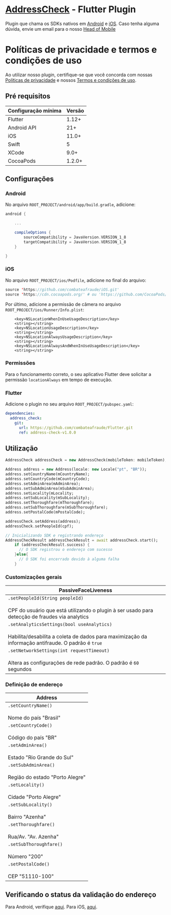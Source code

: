 # [AddressCheck](https://docs.combateafraude.com/docs/mobile/introduction/home/#addresscheck) - Flutter Plugin

Plugin que chama os SDKs nativos em [Android](https://docs.combateafraude.com/docs/mobile/android/address-check/) e [iOS](https://docs.combateafraude.com/docs/mobile/ios/address-check/). Caso tenha alguma dúvida, envie um email para o nosso [Head of Mobile](mailto:daniel.seitenfus@combateafraude.com)

# Políticas de privacidade e termos e condições de uso

Ao utilizar nosso plugin, certifique-se que você concorda com nossas [Políticas de privacidade](https://www.combateafraude.com/politicas/politicas-de-privacidade) e nossos [Termos e condições de uso](https://www.combateafraude.com/politicas/termos-e-condicoes-de-uso).

## Pré requisitos

| Configuração mínima | Versão |
| ------------------- | ------ |
| Flutter             | 1.12+  |
| Android API         | 21+    |
| iOS                 | 11.0+  |
| Swift               | 5      |
| XCode               | 9.0+   |
| CocoaPods           | 1.2.0+ |

## Configurações

### Android

No arquivo `ROOT_PROJECT/android/app/build.gradle`, adicione:

``` gradle
android {

    ...

    compileOptions {
        sourceCompatibility = JavaVersion.VERSION_1_8
        targetCompatibility = JavaVersion.VERSION_1_8
    }

}
```

### iOS

No arquivo `ROOT_PROJECT/ios/Podfile`, adicione no final do arquivo:

``` swift
source 'https://github.com/combateafraude/iOS.git'
source 'https://cdn.cocoapods.org/' # ou 'https://github.com/CocoaPods/Specs' se o CDN estiver fora do ar
```

Por último, adicione a permissão de câmera no arquivo `ROOT_PROJECT/ios/Runner/Info.plist`:

```
	<key>NSLocationWhenInUseUsageDescription</key>
	<string></string>
	<key>NSLocationUsageDescription</key>
	<string></string>
	<key>NSLocationAlwaysUsageDescription</key>
	<string></string>
	<key>NSLocationAlwaysAndWhenInUseUsageDescription</key>
	<string></string>
```

### Permissões

Para o funcionamento correto, o seu aplicativo Flutter deve solicitar a permissão `locationAlways` em tempo de execução. 

### Flutter

Adicione o plugin no seu arquivo `ROOT_PROJECT/pubspec.yaml`:

```yml
dependencies:  
  address_check:
    git:
      url: https://github.com/combateafraude/Flutter.git
      ref: address-check-v1.0.0
```

## Utilização

```dart
AddressCheck addressCheck = new AddressCheck(mobileToken: mobileToken);

Address address = new Address(locale: new Locale("pt", "BR"));
address.setCountryName(mCountryName);
address.setCountryCode(mCountryCode);
address.setAdminArea(mAdminArea);
address.setSubAdminArea(mSubAdminArea);
address.setLocality(mLocality;
address.setSubLocality(mSubLocality);
address.setThoroughfare(mThoroughfare);
address.setSubThoroughfare(mSubThoroughfare);
address.setPostalCode(mPostalCode);

addressCheck.setAddress(address);
addressCheck.setPeopleId(cpf);

// Inicializando SDK e registrando endereço
AddressCheckResult addressCheckResult = await addressCheck.start();
    if (addressCheckResult.success) {
      // O SDK registrou o endereço com sucesso
    }else{
      // O SDK foi encerrado devido à alguma falha
    }
```

### Customizações gerais

| PassiveFaceLiveness |
| --------- |
| `.setPeopleId(String peopleId)`<br><br>CPF do usuário que está utilizando o plugin à ser usado para detecção de fraudes via analytics |
| `.setAnalyticsSettings(bool useAnalytics)`<br><br>Habilita/desabilita a coleta de dados para maximização da informação antifraude. O padrão é `true` |
| `.setNetworkSettings(int requestTimeout)`<br><br>Altera as configurações de rede padrão. O padrão é `60` segundos |

### Definição de endereço

| Address |
| --------- |
| `.setCountryName()`<br><br>Nome do país	"Brasil" |
| `.setCountryCode()`<br><br>Código do país	"BR"|
| `.setAdminArea()`<br><br>Estado	"Rio Grande do Sul"|
| `.setSubAdminArea()`<br><br>Região do estado	"Porto Alegre"|
| `.setLocality()`<br><br>Cidade	"Porto Alegre"|
| `.setSubLocality()`<br><br>Bairro	"Azenha"|
| `.setThoroughfare()`<br><br>Rua/Av.	"Av. Azenha"|
| `.setSubThoroughfare()`<br><br>Número	"200"|
| `.setPostalCode()`<br><br>CEP	"51110-100"|

## Verificando o status da validação do endereço

Para Android, verifique [aqui](https://docs.combateafraude.com/docs/mobile/android/address-check/#verificando-o-status-da-valida%C3%A7%C3%A3o-do-endere%C3%A7o). Para iOS, [aqui](https://docs.combateafraude.com/docs/mobile/ios/address-check/#verificando-o-status-da-valida%C3%A7%C3%A3o-do-endere%C3%A7o).




















